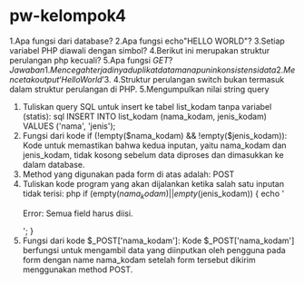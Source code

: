 # pw-kelompok4
1.Apa fungsi dari database?
2.Apa fungsi echo"HELLO WORLD"?
3.Setiap variabel PHP diawali dengan simbol?
4.Berikut ini merupakan struktur perulangan php kecuali?
5.Apa fungsi $GET?
Jawaban
1.Mencegah terjadinya duplikat data manapun inkonsistensi data
2. Mencetak output ‘Hello World’ 
3.$
4.Struktur perulangan switch bukan termasuk dalam struktur perulangan di PHP.
5.Mengumpulkan nilai string query

1. Tuliskan query SQL untuk insert ke tabel list_kodam tanpa variabel (statis):
   sql
   INSERT INTO list_kodam (nama_kodam, jenis_kodam) VALUES ('nama', 'jenis');
2. Fungsi dari kode if (!empty($nama_kodam) && !empty($jenis_kodam)):
   Kode untuk memastikan bahwa kedua inputan, yaitu nama_kodam dan jenis_kodam, tidak kosong sebelum data diproses dan dimasukkan ke dalam database.
3. Method yang digunakan pada form di atas adalah:
   POST
4. Tuliskan kode program yang akan dijalankan ketika salah satu inputan tidak terisi:
   php
   if (empty($nama_kodam) || empty($jenis_kodam)) {
       echo '<p class="message error">Error: Semua field harus diisi.</p>';
   }
5. Fungsi dari kode $_POST['nama_kodam']:
   Kode $_POST['nama_kodam'] berfungsi untuk mengambil data yang diinputkan oleh pengguna pada form dengan name nama_kodam setelah form tersebut dikirim menggunakan method POST.
